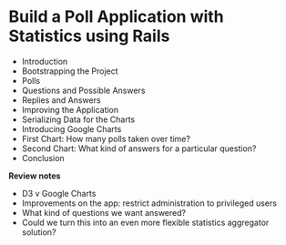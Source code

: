 # Build a Poll Application with Statistics using Rails

* Introduction
* Bootstrapping the Project
* Polls
* Questions and Possible Answers
* Replies and Answers
* Improving the Application
* Serializing Data for the Charts
* Introducing Google Charts
* First Chart: How many polls taken over time?
* Second Chart: What kind of answers for a particular question?
* Conclusion

**Review notes**

* D3 v Google Charts
* Improvements on the app: restrict administration to privileged users
* What kind of questions we want answered?
* Could we turn this into an even more flexible statistics aggregator solution?
